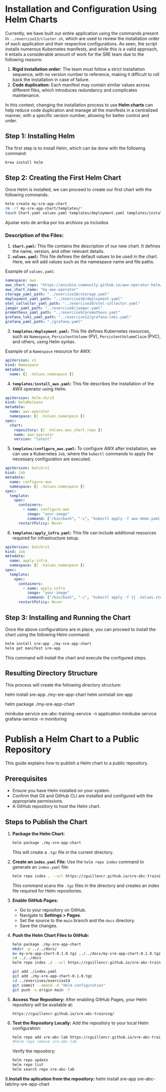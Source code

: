 
# Installation and Configuration Using Helm Charts

Currently, we have built our entire application using the commands present in `../exercise13/cluster.sh`, which are used to review the installation order of each application and their respective configurations. As seen, the script installs numerous Kubernetes manifests, and while this is a valid approach, it entails a considerable amount of work for the SRE team due to the following reasons:

1. **Rigid installation order:** The team must follow a strict installation sequence, with no version number to reference, making it difficult to roll back the installation in case of failure.
2. **Code duplication:** Each manifest may contain similar values across different files, which introduces redundancy and complicates maintenance.

In this context, changing the installation process to use **Helm charts** can help reduce code duplication and manage all the manifests in a centralized manner, with a specific version number, allowing for better control and order.

## Step 1: Installing Helm

The first step is to install Helm, which can be done with the following command:

```bash
brew install helm
```

## Step 2: Creating the First Helm Chart

Once Helm is installed, we can proceed to create our first chart with the following commands:

```bash
helm create my-sre-app-chart
rm -rf my-sre-app-chart/templates/*
touch Chart.yaml values.yaml templates/deployment.yaml templates/install_awx.yaml templates/configure_awx.yaml
```
Ajustar esto de arriba por los archivos ya incluidos 

### Description of the Files:

1. **`Chart.yaml`:** This file contains the description of our new chart. It defines the name, version, and other relevant details.
2. **`values.yaml`:** This file defines the default values to be used in the chart. Here, we will add values such as the namespace name and file paths.

Example of `values.yaml`:

```yaml
namespace: awx
awx_chart_repo: "https://ansible-community.github.io/awx-operator-helm/"
awx_chart_name: "my-awx-operator"
storage_yaml_path: "../exercise10/storage.yaml"
deployment_yaml_path: "../exercise10/deployment.yaml"
otel_collector_yaml_path: "../exercise10/otel-collector.yaml"
jaeger_yaml_path: "../exercise8/jaeger.yaml"
prometheus_yaml_path: "../exercise9/prometheus.yaml"
grafana_loki_yaml_path: "../exercise12/grafana-loki.yaml"
grafana_yaml_path: "./grafana.yaml"
```

3. **`templates/deployment.yaml`:** This file defines Kubernetes resources, such as `Namespace`, `PersistentVolume` (PV), `PersistentVolumeClaim` (PVC), and others, using Helm syntax.

Example of a `Namespace` resource for AWX:

```yaml
apiVersion: v1
kind: Namespace
metadata:
  name: {{ .Values.namespace }}
```

4. **`templates/install_awx.yaml`:** This file describes the installation of the AWX operator using Helm.

```yaml
apiVersion: helm.sh/v3
kind: HelmRelease
metadata:
  name: awx-operator
  namespace: {{ .Values.namespace }}
spec:
  chart:
    repository: {{ .Values.awx_chart_repo }}
    name: awx-operator
    version: "latest"
```

5. **`templates/configure_awx.yaml`:** To configure AWX after installation, we can use a Kubernetes `Job`, where the `kubectl` commands to apply the necessary configuration are executed.

```yaml
apiVersion: batch/v1
kind: Job
metadata:
  name: configure-awx
  namespace: {{ .Values.namespace }}
spec:
  template:
    spec:
      containers:
        - name: configure-awx
          image: "your-image"
          command: ["/bin/bash", "-c", "kubectl apply -f awx-demo.yaml && kubectl get service awx-demo-service -n {{ .Values.namespace }}"]
      restartPolicy: Never
```

6. **`templates/apply_infra.yaml`:** This file can include additional resources required for infrastructure setup.

```yaml
apiVersion: batch/v1
kind: Job
metadata:
  name: apply-infra
  namespace: {{ .Values.namespace }}
spec:
  template:
    spec:
      containers:
        - name: apply-infra
          image: "your-image"
          command: ["/bin/bash", "-c", "kubectl apply -f {{ .Values.storage_yaml_path }} && kubectl apply -f {{ .Values.deployment_yaml_path }}"]
      restartPolicy: Never
```

## Step 3: Installing and Running the Chart

Once the above configurations are in place, you can proceed to install the chart using the following Helm command:

```bash
helm install sre-app ./my-sre-app-chart
helm get manifest sre-app
```

This command will install the chart and execute the configured steps.

## Resulting Directory Structure

This process will create the following directory structure:




helm install sre-app ./my-sre-app-chart 
helm uninstall sre-app







helm package ./my-sre-app-chart

minikube service sre-abc-training-service  -n application
minikube service grafana-service  -n monitoring








# Publish a Helm Chart to a Public Repository

This guide explains how to publish a Helm chart to a public repository.

## Prerequisites

- Ensure you have Helm installed on your system.
- Confirm that Git and GitHub CLI are installed and configured with the appropriate permissions.
- A GitHub repository to host the Helm chart.

## Steps to Publish the Chart

1. **Package the Helm Chart:**
   ```bash
   helm package ./my-sre-app-chart
   ```
   This will create a `.tgz` file in the current directory.

2. **Create an `index.yaml` File:**
   Use the `helm repo index` command to generate an `index.yaml` file:
   ```bash
   helm repo index . --url https://cguillencr.github.io/sre-abc-training/
   ```
   This command scans the `.tgz` files in the directory and creates an index file required for Helm repositories.

3. **Enable GitHub Pages:**
   - Go to your repository on GitHub.
   - Navigate to **Settings > Pages**.
   - Set the source to the `main` branch and the `docs` directory.
   - Save the changes.

4. **Push the Helm Chart Files to GitHub:**
   ```bash
   helm package ./my-sre-app-chart
   mkdir -p ../../docs/
   mv my-sre-app-chart-0.1.0.tgz ../../docs/my-sre-app-chart-0.1.0.tgz
   cd ../../docs
   helm repo index ./ --url https://cguillencr.github.io/sre-abc-training
   
   git add ./index.yaml
   git add ./my-sre-app-chart-0.1.0.tgz
   cd ../exercises/exercise14
   git commit --amend -m "Helm configuration"
   git push -u origin main -f
   ```

4. **Access Your Repository:**
   After enabling GitHub Pages, your Helm repository will be available at:
   ```
   https://cguillencr.github.io/sre-abc-training/
   ```

7. **Test the Repository Locally:**
   Add the repository to your local Helm configuration:
   ```bash
   helm repo add sre-abc-lab https://cguillencr.github.io/sre-abc-training/
   #helm repo remove sre-abc-lab
   ```
   Verify the repository:
   ```bash
   helm repo update
   helm repo list
   helm search repo sre-abc-lab
   ```


8.**Install the aplication from the repository:**
helm install sre-app sre-abc-lab/my-sre-app-chart